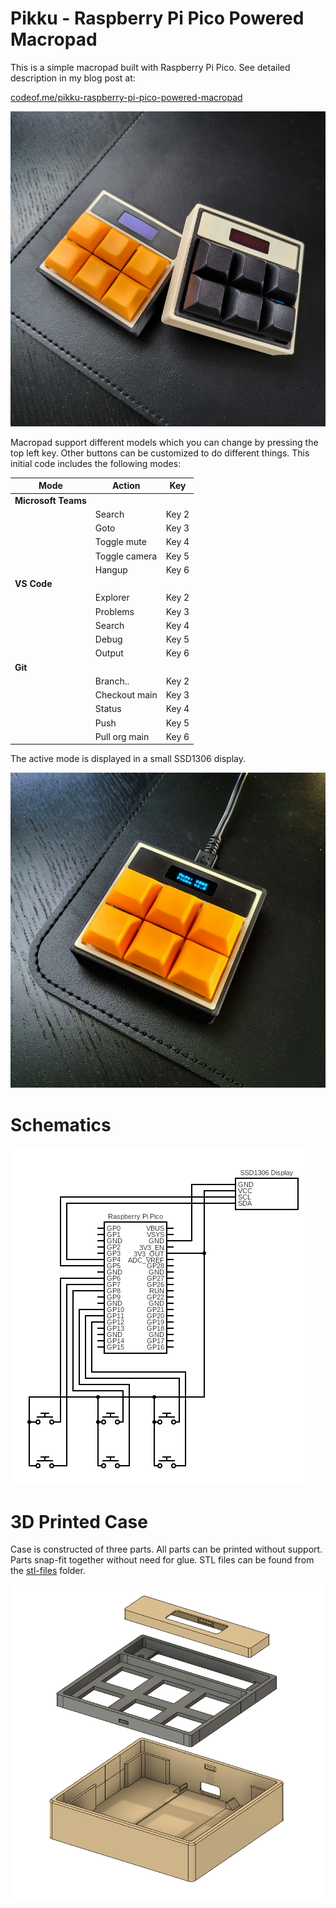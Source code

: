 # Pikku - Raspberry Pi Pico Powered Macropad

This is a simple macropad built with Raspberry Pi Pico. See detailed description in my blog post at:

[codeof.me/pikku-raspberry-pi-pico-powered-macropad](https://codeof.me/pikku-raspberry-pi-pico-powered-macropad)

![Two macropads 3d printed with different colors](docs/Pikku_stack.jpg)

Macropad support different models which you can change by pressing the top left key. Other buttons can be customized to do different things. This initial code includes the following modes:

| Mode | Action | Key |
|---|---|---|
| **Microsoft Teams** | | |
| | Search | Key 2 |
| | Goto |       Key 3 |
| | Toggle mute | Key 4 |
| | Toggle camera | Key 5 |
| | Hangup | Key 6 |
| **VS Code** | | |
| | Explorer | Key 2 |
| | Problems | Key 3 |
| | Search | Key 4 |
| | Debug | Key 5 |
| | Output | Key 6 |
| **Git** | | |
| | Branch.. | Key 2 |
| | Checkout main | Key 3 |
| | Status | Key 4 |
| | Push | Key 5 |
| | Pull org main | Key 6 |

The active mode is displayed in a small SSD1306 display.

![Pikku macropad showing selected mode in display](docs/Pikku_display.jpg)

# Schematics

![Circuit diagram of the Pikku macropad](docs/Pikku_circuit.png)

# 3D Printed Case

Case is constructed of three parts. All parts can be printed without support. Parts snap-fit together without need for glue. STL files can be found from the [stl-files](stl-files/) folder.

![3D model of the Pikku macropad case](docs/Pikku_3D_case.png)

